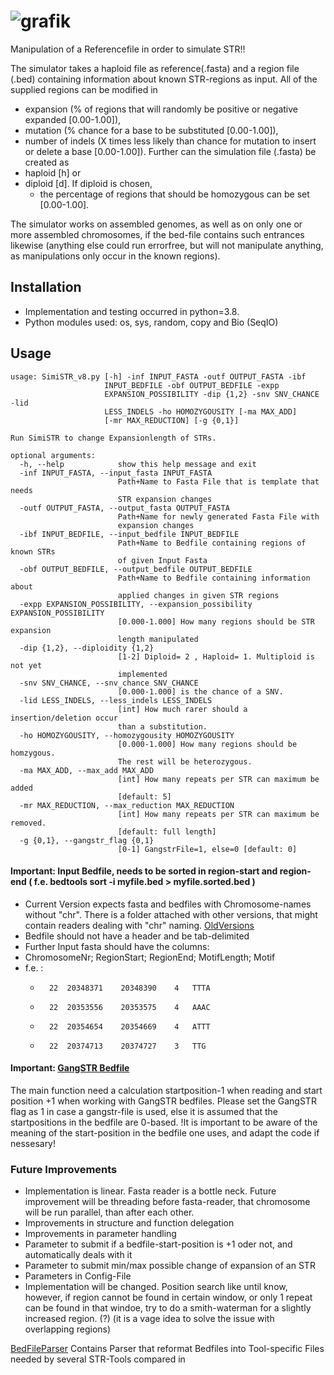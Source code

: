 
# ![grafik](https://user-images.githubusercontent.com/62024017/137172832-8453c9de-573a-4ff1-8ad2-8cf056a8cf01.png)

Manipulation of a Referencefile in order to simulate STR!!

The simulator takes a haploid file as reference(.fasta) and a region file (.bed) containing information about known STR-regions as input.
All of the supplied regions can be modified in 
  - expansion (% of regions that will randomly be positive or negative expanded [0.00-1.00]), 
  - mutation (% chance for a base to be substituted [0.00-1.00]), 
  - number of indels (X times less likely than chance for mutation to insert or delete a base [0.00-1.00]). 
Further can the simulation file (.fasta) be created as 
  - haploid [h] or 
  - diploid  [d]. If diploid is chosen, 
    - the percentage of regions that should be homozygous can be set [0.00-1.00].


The simulator works on assembled genomes, as well as on only one or more assembled chromosomes, if the bed-file contains such entrances likewise (anything else could run errorfree, but will not manipulate anything, as manipulations only occur in the known regions). 

## Installation
- Implementation and testing occurred in python=3.8.
- Python modules used: os, sys, random, copy and Bio (SeqIO)

## Usage
```
usage: SimiSTR_v8.py [-h] -inf INPUT_FASTA -outf OUTPUT_FASTA -ibf
                     INPUT_BEDFILE -obf OUTPUT_BEDFILE -expp
                     EXPANSION_POSSIBILITY -dip {1,2} -snv SNV_CHANCE -lid
                     LESS_INDELS -ho HOMOZYGOUSITY [-ma MAX_ADD]
                     [-mr MAX_REDUCTION] [-g {0,1}]

Run SimiSTR to change Expansionlength of STRs.

optional arguments:
  -h, --help            show this help message and exit
  -inf INPUT_FASTA, --input_fasta INPUT_FASTA
                        Path+Name to Fasta File that is template that needs
                        STR expansion changes
  -outf OUTPUT_FASTA, --output_fasta OUTPUT_FASTA
                        Path+Name for newly generated Fasta File with
                        expansion changes
  -ibf INPUT_BEDFILE, --input_bedfile INPUT_BEDFILE
                        Path+Name to Bedfile containing regions of known STRs
                        of given Input Fasta
  -obf OUTPUT_BEDFILE, --output_bedfile OUTPUT_BEDFILE
                        Path+Name to Bedfile containing information about
                        applied changes in given STR regions
  -expp EXPANSION_POSSIBILITY, --expansion_possibility EXPANSION_POSSIBILITY
                        [0.000-1.000] How many regions should be STR expansion
                        length manipulated
  -dip {1,2}, --diploidity {1,2}
                        [1-2] Diploid= 2 , Haploid= 1. Multiploid is not yet
                        implemented
  -snv SNV_CHANCE, --snv_chance SNV_CHANCE
                        [0.000-1.000] is the chance of a SNV.
  -lid LESS_INDELS, --less_indels LESS_INDELS
                        [int] How much rarer should a insertion/deletion occur
                        than a substitution.
  -ho HOMOZYGOUSITY, --homozygousity HOMOZYGOUSITY
                        [0.000-1.000] How many regions should be homzygous.
                        The rest will be heterozygous.
  -ma MAX_ADD, --max_add MAX_ADD
                        [int] How many repeats per STR can maximum be added
                        [default: 5]
  -mr MAX_REDUCTION, --max_reduction MAX_REDUCTION
                        [int] How many repeats per STR can maximum be removed.
                        [default: full length]
  -g {0,1}, --gangstr_flag {0,1}
                        [0-1] GangstrFile=1, else=0 [default: 0]
```                        
                        

#### Important: Input Bedfile, needs to be sorted in region-start and region-end ( f.e. bedtools sort -i myfile.bed > myfile.sorted.bed )
- Current Version expects fasta and bedfiles with Chromosome-names without "chr". 
There is a folder attached with other versions, that might contain readers dealing with "chr" naming. [OldVersions](https://github.com/DamarisLa/STRsimulator/tree/main/OldVersions) 
- Bedfile should not have a header and  be tab-delimited
- Further Input fasta should have the columns:
- ChromosomeNr; RegionStart; RegionEnd; MotifLength; Motif
- f.e. :
    -       22	20348371	20348390	4	TTTA
    -       22	20353556	20353575	4	AAAC
    -       22	20354654	20354669	4	ATTT
    -       22	20374713	20374727	3	TTG
    
#### Important: [GangSTR Bedfile](https://github.com/gymreklab/GangSTR#tr-regions---regions) 
The main function need a calculation startposition-1 when reading and start position +1 when working with GangSTR bedfiles. 
Please set the GangSTR flag as 1 in case a gangstr-file is used, else it is assumed that the startpositions in the bedfile are 0-based.
!It is important to be aware of the meaning of the start-position in the bedfile one uses, and adapt the code if nessesary!

### Future Improvements
- Implementation is linear. Fasta reader is a bottle neck. Future improvement will be threading before fasta-reader, that chromosome will be run parallel, than after each other. 
- Improvements in structure and function delegation
- Improvements in parameter handling
- Parameter to submit if a bedfile-start-position is +1 oder not, and automatically deals with it
- Parameter to submit min/max possible change of expansion of an STR
- Parameters in Config-File
- Implementation will be changed. Position search like until know, however, if region cannot be found in certain window, or only 1 repeat can be found in that windoe, try to do a smith-waterman for a slightly increased region. (?) (it is a vage idea to solve the issue with overlapping regions)




[BedFileParser](https://github.com/DamarisLa/STRsimulator/tree/main/BedFileParser) 
Contains Parser that reformat Bedfiles into Tool-specific Files needed by several STR-Tools compared in 










 
 



